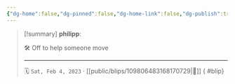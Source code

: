 ```yaml
---
{"dg-home":false,"dg-pinned":false,"dg-home-link":false,"dg-publish":true,"type":"blip","disabled rules":["yaml-title","yaml-title-alias","file-name-heading"],"title":"philipp on mastodon @ 2023-02-04","created-date":"2023-02-04T12:32:44","id":109806483168170740,"updated-date":"2025-05-02T08:50:43","dg-path":"blips/109806483168170729.md","permalink":"/blips/109806483168170729/","dgPassFrontmatter":true}
---
```


> [!summary] **philipp**:
>
> 🛠️ Off to help someone move
> - - -
>
> 🗓️ `Sat, Feb 4, 2023` · [[public/blips/109806483168170729\|🔗]]
{ #blip}

